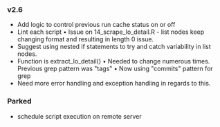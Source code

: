 ### v2.6

* Add logic to control previous run cache status on or off
* Lint each script
• Issue on 14_scrape_lo_detail.R - list nodes keep changing format and resulting in length 0 issue. 
* Suggest using nested if statements to try and catch variability in list nodes. 
* Function is extract_lo_detail()
• Needed to change numerous times. Previous grep pattern was "tags"
• Now using "commits" pattern for grep
* Need more error handling and exception handling in regards to this.

### Parked
* schedule script execution on remote server
